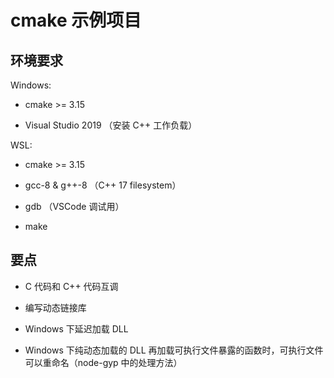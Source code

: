 # cmake 示例项目

## 环境要求

Windows:

* cmake >= 3.15

* Visual Studio 2019 （安装 C++ 工作负载）

WSL:

* cmake >= 3.15

* gcc-8 & g++-8 （C++ 17 filesystem）

* gdb （VSCode 调试用）

* make

## 要点

* C 代码和 C++ 代码互调

* 编写动态链接库

* Windows 下延迟加载 DLL

* Windows 下纯动态加载的 DLL 再加载可执行文件暴露的函数时，可执行文件可以重命名（node-gyp 中的处理方法）

